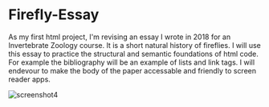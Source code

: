 # Firefly-Essay
As my first html project, I'm revising an essay I wrote in 2018 for an Invertebrate Zoology course. It is a short natural history of fireflies. I will use this essay
to practice the structural and semantic foundations of html code. For example the bibliography will be an example of lists and link tags. I will endevour to
make the body of the paper accessable and friendly to screen reader apps.  


![screenshot4](https://user-images.githubusercontent.com/103965827/189765681-8adc3fb5-cd4f-438a-ad0d-bfccfe2332b1.png)
